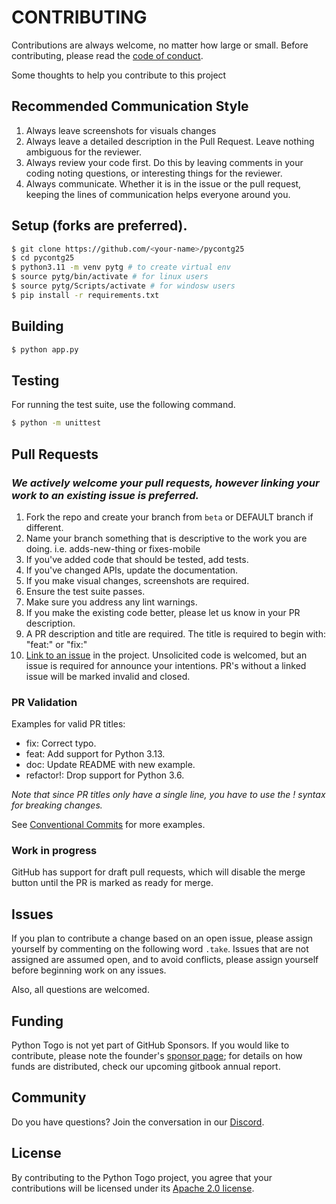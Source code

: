 # CONTRIBUTING

Contributions are always welcome, no matter how large or small. Before contributing,
please read the [code of conduct](CODE_OF_CONDUCT.md).

Some thoughts to help you contribute to this project

## Recommended Communication Style

1. Always leave screenshots for visuals changes
1. Always leave a detailed description in the Pull Request. Leave nothing ambiguous for the reviewer.
1. Always review your code first. Do this by leaving comments in your coding noting questions, or interesting things for the reviewer.
1. Always communicate. Whether it is in the issue or the pull request, keeping the lines of communication helps everyone around you.

## Setup (forks are preferred).

```sh
$ git clone https://github.com/<your-name>/pycontg25
$ cd pycontg25
$ python3.11 -m venv pytg # to create virtual env
$ source pytg/bin/activate # for linux users
$ source pytg/Scripts/activate # for windosw users
$ pip install -r requirements.txt
```

## Building

```sh
$ python app.py
```

## Testing
For running the test suite, use the following command.
```sh
$ python -m unittest
```

## Pull Requests

### _We actively welcome your pull requests, however linking your work to an existing issue is preferred._

1. Fork the repo and create your branch from `beta` or DEFAULT branch if different.
1. Name your branch something that is descriptive to the work you are doing. i.e. adds-new-thing or fixes-mobile
1. If you've added code that should be tested, add tests.
1. If you've changed APIs, update the documentation.
1. If you make visual changes, screenshots are required.
1. Ensure the test suite passes.
1. Make sure you address any lint warnings.
1. If you make the existing code better, please let us know in your PR description.
1. A PR description and title are required. The title is required to begin with: "feat:" or "fix:"
1. [Link to an issue](https://help.github.com/en/github/writing-on-github/autolinked-references-and-urls) in the project. Unsolicited code is welcomed, but an issue is required for announce your intentions. PR's without a linked issue will be marked invalid and closed.

### PR Validation
Examples for valid PR titles:

- fix: Correct typo.
- feat: Add support for Python 3.13.
- doc: Update README with new example.
- refactor!: Drop support for Python 3.6.

_Note that since PR titles only have a single line, you have to use the ! syntax for breaking changes._

See [Conventional Commits](https://www.conventionalcommits.org/en/v1.0.0/) for more examples.

### Work in progress
GitHub has support for draft pull requests, which will disable the merge button until the PR is marked as ready for merge.

## Issues
If you plan to contribute a change based on an open issue, please assign yourself by commenting on the following word `.take`. Issues that are not assigned are assumed open, and to avoid conflicts, please assign yourself before beginning work on any issues.

Also, all questions are welcomed.

## Funding
Python Togo is not yet part of GitHub Sponsors. If you would like to contribute, please note the founder's [sponsor page](https://github.com/sponsors/wasscodeur); for details on how funds are distributed, check our upcoming gitbook annual report.

## Community
Do you have questions? Join the conversation in our [Discord](https://pytogo.org/discord).

## License

By contributing to the Python Togo project, you agree that your contributions will be licensed
under its [Apache 2.0 license](LICENSE).
